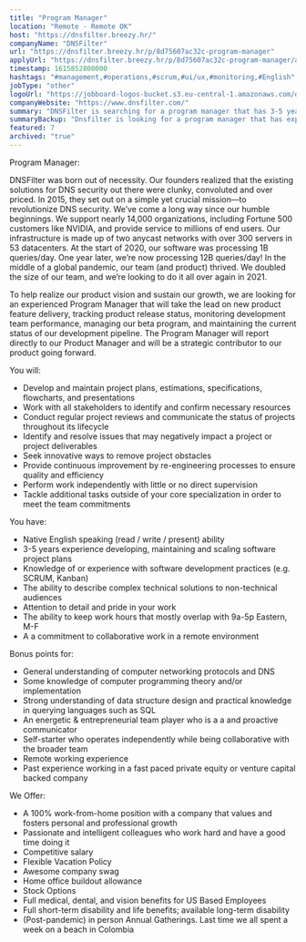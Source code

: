 ```yaml
---
title: "Program Manager"
location: "Remote - Remote OK"
host: "https://dnsfilter.breezy.hr/"
companyName: "DNSFilter"
url: "https://dnsfilter.breezy.hr/p/8d75607ac32c-program-manager"
applyUrl: "https://dnsfilter.breezy.hr/p/8d75607ac32c-program-manager/apply"
timestamp: 1615852800000
hashtags: "#management,#operations,#scrum,#ui/ux,#monitoring,#English"
jobType: "other"
logoUrl: "https://jobboard-logos-bucket.s3.eu-central-1.amazonaws.com/dnsfilter"
companyWebsite: "https://www.dnsfilter.com/"
summary: "DNSFilter is searching for a program manager that has 3-5 years experience developing, maintaining and scaling software project plans."
summaryBackup: "Dnsfilter is looking for a program manager that has experience in: #management, #ui/ux, #operations."
featured: 7
archived: "true"
---
```


Program Manager:

DNSFilter was born out of necessity. Our founders realized that the existing solutions for DNS security out there were clunky, convoluted and over priced. In 2015, they set out on a simple yet crucial mission—to revolutionize DNS security. We’ve come a long way since our humble beginnings. We support nearly 14,000 organizations, including Fortune 500 customers like NVIDIA, and provide service to millions of end users. Our infrastructure is made up of two anycast networks with over 300 servers in 53 datacenters. At the start of 2020, our software was processing 1B queries/day. One year later, we’re now processing 12B queries/day! In the middle of a global pandemic, our team (and product) thrived. We doubled the size of our team, and we’re looking to do it all over again in 2021.

To help realize our product vision and sustain our growth, we are looking for an experienced Program Manager that will take the lead on new product feature delivery, tracking product release status, monitoring development team performance, managing our beta program, and maintaining the current status of our development pipeline. The Program Manager will report directly to our Product Manager and will be a strategic contributor to our product going forward.

You will:

*   Develop and maintain project plans, estimations, specifications, flowcharts, and presentations
*   Work with all stakeholders to identify and confirm necessary resources
*   Conduct regular project reviews and communicate the status of projects throughout its lifecycle
*   Identify and resolve issues that may negatively impact a project or project deliverables
*   Seek innovative ways to remove project obstacles
*   Provide continuous improvement by re-engineering processes to ensure quality and efficiency
*   Perform work independently with little or no direct supervision
*   Tackle additional tasks outside of your core specialization in order to meet the team commitments

You have:

*   Native English speaking (read / write / present) ability
*   3-5 years experience developing, maintaining and scaling software project plans
*   Knowledge of or experience with software development practices (e.g. SCRUM, Kanban)
*   The ability to describe complex technical solutions to non-technical audiences
*   Attention to detail and pride in your work
*   The ability to keep work hours that mostly overlap with 9a-5p Eastern, M-F
*   A a commitment to collaborative work in a remote environment

Bonus points for:

*   General understanding of computer networking protocols and DNS
*   Some knowledge of computer programming theory and/or implementation
*   Strong understanding of data structure design and practical knowledge in querying languages such as SQL
*   An energetic & entrepreneurial team player who is a a and proactive communicator
*   Self-starter who operates independently while being collaborative with the broader team
*   Remote working experience
*   Past experience working in a fast paced private equity or venture capital backed company

We Offer:

*   A 100% work-from-home position with a company that values and fosters personal and professional growth
*   Passionate and intelligent colleagues who work hard and have a good time doing it
*   Competitive salary
*   Flexible Vacation Policy
*   Awesome company swag
*   Home office buildout allowance
*   Stock Options
*   Full medical, dental, and vision benefits for US Based Employees
*   Full short-term disability and life benefits; available long-term disability
*   (Post-pandemic) in person Annual Gatherings. Last time we all spent a week on a beach in Colombia
